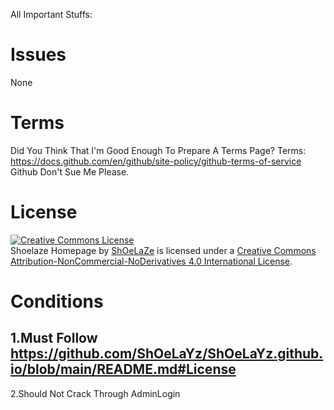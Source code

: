 All Important Stuffs:

# Issues
None

# Terms
Did You Think That I'm Good Enough To Prepare A Terms Page?
Terms: https://docs.github.com/en/github/site-policy/github-terms-of-service
Github Don't Sue Me Please.
# License
<a rel="license" href="http://creativecommons.org/licenses/by-nc-nd/4.0/"><img alt="Creative Commons License" style="border-width:0" src="https://i.creativecommons.org/l/by-nc-nd/4.0/88x31.png" /></a><br /><span xmlns:dct="http://purl.org/dc/terms/" property="dct:title">Shoelaze Homepage</span> by <a xmlns:cc="http://creativecommons.org/ns#" href="https://twitter.com/notshoelaze" property="cc:attributionName" rel="cc:attributionURL">ShOeLaZe</a> is licensed under a <a rel="license" href="http://creativecommons.org/licenses/by-nc-nd/4.0/">Creative Commons Attribution-NonCommercial-NoDerivatives 4.0 International License</a>.

# Conditions
1.Must Follow https://github.com/ShOeLaYz/ShOeLaYz.github.io/blob/main/README.md#License
-
2.Should Not Crack Through AdminLogin

